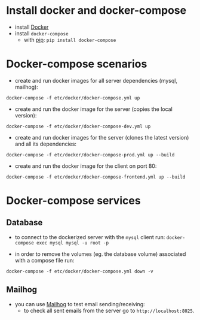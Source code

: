 # Install docker and docker-compose

* install [Docker](https://docs.docker.com/install/)
* install `docker-compose`
  * with [pip](https://packaging.python.org/tutorials/installing-packages/): `pip install docker-compose`
# Docker-compose scenarios

* create and run docker images for all server dependencies (mysql, mailhog):
``` shell
docker-compose -f etc/docker/docker-compose.yml up
```
* create and run the docker image for the server (copies the local version):
``` shell
docker-compose -f etc/docker/docker-compose-dev.yml up
```
* create and run docker images for the server (clones the latest version) and all its dependencies:
``` shell
docker-compose -f etc/docker/docker-compose-prod.yml up --build
```
* create and run the docker image for the client on port 80:
``` shell
docker-compose -f etc/docker/docker-compose-frontend.yml up --build
```
# Docker-compose services


## Database

* to connect to the dockerized server with the `mysql` client run: `docker-compose exec mysql mysql -u root -p`

* in order to remove the volumes (eg. the database volume)  associated with a compose file run:

``` shell
docker-compose -f etc/docker/docker-compose.yml down -v
```

## Mailhog

* you can use [Mailhog](https://hub.docker.com/u/mailhog) to test email sending/receiving:
  * to check all sent emails from the server go to `http://localhost:8025`.
